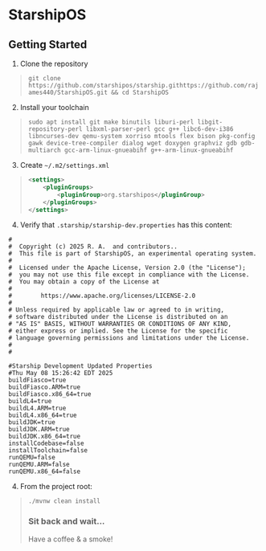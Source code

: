 # StarshipOS #
## Getting Started ##

1. Clone the repository

> `git clone https://github.com/starshipos/starship.githttps://github.com/rajames440/StarshipOS.git && cd StarshipOS`

2. Install your toolchain
> `sudo apt install git make binutils liburi-perl libgit-repository-perl libxml-parser-perl gcc g++ libc6-dev-i386 libncurses-dev qemu-system xorriso mtools flex bison pkg-config gawk device-tree-compiler dialog wget doxygen graphviz gdb gdb-multiarch gcc-arm-linux-gnueabihf g++-arm-linux-gnueabihf`

3. Create `~/.m2/settings.xml`
> ```xml
> <settings>
>     <pluginGroups>
>         <pluginGroup>org.starshipos</pluginGroup>
>     </pluginGroups>
> </settings>
> ```

4. Verify that `.starship/starship-dev.properties` has this content:

```
#
#  Copyright (c) 2025 R. A.  and contributors..
#  This file is part of StarshipOS, an experimental operating system.
#
#  Licensed under the Apache License, Version 2.0 (the "License");
#  you may not use this file except in compliance with the License.
#  You may obtain a copy of the License at
#
#        https://www.apache.org/licenses/LICENSE-2.0
#
# Unless required by applicable law or agreed to in writing,
# software distributed under the License is distributed on an
# "AS IS" BASIS, WITHOUT WARRANTIES OR CONDITIONS OF ANY KIND,
# either express or implied. See the License for the specific
# language governing permissions and limitations under the License.
#
#

#Starship Development Updated Properties
#Thu May 08 15:26:42 EDT 2025
buildFiasco=true
buildFiasco.ARM=true
buildFiasco.x86_64=true
buildL4=true
buildL4.ARM=true
buildL4.x86_64=true
buildJDK=true
buildJDK.ARM=true
buildJDK.x86_64=true
installCodebase=false
installToolchain=false
runQEMU=false
runQEMU.ARM=false
runQEMU.x86_64=false
```

4. From the project root:

> `./mvnw clean install`
> ### Sit back and wait...
> Have a coffee & a smoke!
